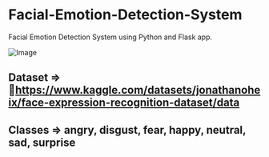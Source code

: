 # Facial-Emotion-Detection-System
Facial Emotion Detection System using Python and Flask app.

![Image](https://github.com/user-attachments/assets/a8b18492-d8fb-4f1b-afac-18b47df985d3)

## Dataset => 🔗https://www.kaggle.com/datasets/jonathanoheix/face-expression-recognition-dataset/data

## Classes => angry, disgust, fear, happy, neutral, sad, surprise 
